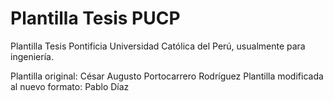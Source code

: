 # Plantilla Tesis PUCP
Plantilla Tesis Pontificia Universidad Católica del Perú, usualmente para ingeniería.

Plantilla original: César Augusto Portocarrero Rodríguez
Plantilla modificada al nuevo formato: Pablo Díaz
